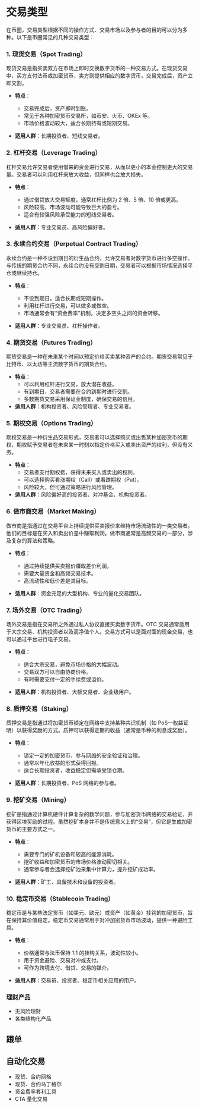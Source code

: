 # 交易类型

在币圈，交易类型根据不同的操作方式、交易市场以及参与者的目的可以分为多种。以下是币圈常见的几种交易类型：

### **1. 现货交易（Spot Trading）**

现货交易是指买卖双方在市场上即时交换数字货币的一种交易方式。在现货交易中，买方支付法币或加密货币，卖方则提供相应的数字货币，交易完成后，资产立即交割。

- **特点**：

  - 交易完成后，资产即时到账。
  - 常见于各种加密货币交易所，如币安、火币、OKEx 等。
  - 市场价格波动较大，适合长期持有或短期交易。

- **适用人群**：长期投资者、短线交易者。

### **2. 杠杆交易（Leverage Trading）**

杠杆交易允许交易者使用借来的资金进行交易，从而以更小的本金控制更大的交易量。交易者可以利用杠杆来放大收益，但同样也会放大损失。

- **特点**：

  - 通过借贷放大交易额度，通常杠杆比例为 2 倍、5 倍、10 倍或更高。
  - 风险较高，市场波动可能导致巨大的盈亏。
  - 适合有较强风险承受能力的短线交易者。

- **适用人群**：专业交易员、高风险偏好者。

### **3. 永续合约交易（Perpetual Contract Trading）**

永续合约是一种不设到期日的衍生品合约，允许交易者对数字货币进行多空操作。与传统的期货合约不同，永续合约没有交割日期，交易者可以根据市场情况选择平仓或继续持仓。

- **特点**：

  - 不设到期日，适合长期或短期操作。
  - 利用杠杆进行交易，可以做多或做空。
  - 市场通常会有“资金费率”机制，决定多空头之间的资金转移。

- **适用人群**：专业交易员、杠杆操作者。

### **4. 期货交易（Futures Trading）**

期货交易是一种在未来某个时间以预定价格买卖某种资产的合约。期货交易常见于比特币、以太坊等主流数字货币的期货合约。

- **特点**：
  - 可以利用杠杆进行交易，放大潜在收益。
  - 有到期日，交易者需要在合约到期时进行交割。
  - 多数期货交易采用保证金制度，确保交易的信用。
- **适用人群**：机构投资者、风险管理者、专业交易者。

### **5. 期权交易（Options Trading）**

期权交易是一种衍生品交易形式，交易者可以选择购买或出售某种加密货币的期权，期权赋予交易者在未来某一时刻以指定价格买入或卖出资产的权利，但没有义务。

- **特点**：
  - 交易者支付期权费，获得未来买入或卖出的权利。
  - 可以选择购买看涨期权（Call）或看跌期权（Put）。
  - 风险较大，但可通过策略进行风险管理。
- **适用人群**：风险偏好高的投资者、对冲基金、机构投资者。

### **6. 做市商交易（Market Making）**

做市商是指通过在交易平台上持续提供买卖报价来维持市场流动性的一类交易者。他们的目标是在买入和卖出价差中赚取利润。做市商通常是高频交易的一部分，涉及复杂的算法和策略。

- **特点**：

  - 通过持续提供买卖报价赚取差价利润。
  - 需要大量资金和高频交易技术。
  - 高流动性和低价差是其目标。

- **适用人群**：资金充足的大型机构、专业的量化交易团队。

### **7. 场外交易（OTC Trading）**

场外交易是指在交易所之外通过私人协议直接买卖数字货币。OTC 交易通常适用于大宗交易、机构投资者以及高净值个人。交易方式可以是面对面的现金交易，也可以通过平台进行电子交易。

- **特点**：

  - 适合大宗交易，避免市场价格的大幅波动。
  - 交易双方可以自由协商价格。
  - 有时需要支付一定的手续费或溢价。

- **适用人群**：机构投资者、大额交易者、企业级用户。

### **8. 质押交易（Staking）**

质押交易是指通过将加密货币锁定在网络中支持某种共识机制（如 PoS—权益证明）以获得奖励的方式。质押可以获得定期的收益（通常是币种的利息或奖励）。

- **特点**：

  - 锁定一定的加密货币，参与网络的安全验证和治理。
  - 通常以年化收益的形式获得回报。
  - 适合长期投资者，收益稳定但需承受锁仓期。

- **适用人群**：长期投资者、PoS 网络的参与者。

### **9. 挖矿交易（Mining）**

挖矿是指通过计算机硬件计算复杂的数学问题，参与加密货币网络的交易验证，并获得区块奖励的过程。虽然挖矿本身并不是传统意义上的“交易”，但它是生成加密货币的主要方式之一。

- **特点**：

  - 需要专门的矿机设备和较高的能源消耗。
  - 挖矿收益和加密货币的市场价格波动密切相关。
  - 通常参与者会选择挖矿池来集中计算力，提升挖矿成功率。

- **适用人群**：矿工、具备技术和设备的投资者。

### **10. 稳定币交易（Stablecoin Trading）**

稳定币是与某些法定货币（如美元、欧元）或资产（如黄金）挂钩的加密货币，旨在保持其价值稳定。稳定币交易通常用于对冲加密货币市场波动，提供一种避险工具。

- **特点**：

  - 价格通常与法币保持 1:1 的挂钩关系，波动性较小。
  - 用于资金避险、交易对冲或支付。
  - 可作为跨境支付、借贷、交易的媒介。

- **适用人群**：交易员、投资者、稳定币相关应用的用户。

### 理财产品

- 无风险理财
- 各类结构化产品

## 跟单

## 自动化交易

- 现货、合约网格
- 现货、合约马丁格尔
- 资金费率套利工具
- CTA 量化交易
